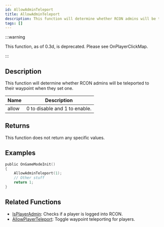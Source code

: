 ```yaml
---
id: AllowAdminTeleport
title: AllowAdminTeleport
description: This function will determine whether RCON admins will be teleported to their waypoint when they set one.
tags: []
---
```


:::warning

This function, as of 0.3d, is deprecated. Please see OnPlayerClickMap.

:::

## Description

This function will determine whether RCON admins will be teleported to their waypoint when they set one.

| Name  | Description                   |
| ----- | ----------------------------- |
| allow | 0 to disable and 1 to enable. |

## Returns

This function does not return any specific values.

## Examples

```c
public OnGameModeInit()
{
    AllowAdminTeleport(1);
    // Other stuff
    return 1;
}
```

## Related Functions

- [IsPlayerAdmin](IsPlayerAdmin.md): Checks if a player is logged into RCON.
- [AllowPlayerTeleport](AllowPlayerTeleport.md): Toggle waypoint teleporting for players.
